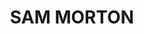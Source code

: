 ---
title: "SAM MORTON"
summary: "None"
image: "sam-morton.jpg"
apple_music_artist_url: "https://music.apple.com/gb/artist/sam-morton/1710027811"
wikipedia_url: "none"
---